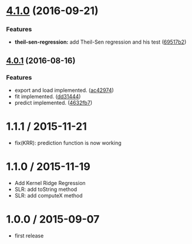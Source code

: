 <a name="4.1.0"></a>
# [4.1.0](https://github.com/mljs/regression/compare/v4.0.1...v4.1.0) (2016-09-21)


### Features

* **theil-sen-regression:** add Theil-Sen regression and his test ([69517b2](https://github.com/mljs/regression/commit/69517b2))



<a name="4.0.1"></a>
## [4.0.1](https://github.com/mljs/regression/compare/v2.0.0...v4.0.1) (2016-08-16)


### Features

* export and load implemented. ([ac42974](https://github.com/mljs/regression/commit/ac42974))
* fit implemented. ([dd31444](https://github.com/mljs/regression/commit/dd31444))
* predict implemented. ([4632fb7](https://github.com/mljs/regression/commit/4632fb7))



1.1.1 / 2015-11-21
==================

* fix(KRR): prediction function is now working

1.1.0 / 2015-11-19
==================

* Add Kernel Ridge Regression
* SLR: add toString method
* SLR: add computeX method

1.0.0 / 2015-09-07
==================

* first release
